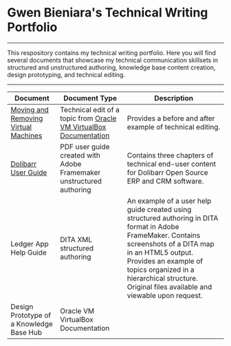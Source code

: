 # Gwen Bieniara's Technical Writing Portfolio
-------

This respository contains my technical writing portfolio. Here you will find several documents that showcase my technical communication skillsets in structured and unstructured authoring, knowledge base content creation, design prototyping, and technical editing.

-----------

| Document | Document Type | Description |
| ----| -----| ---- |
|[Moving and Removing Virtual Machines](https://github.com/bieniaragwen/technicalwritingportfolio/blob/main/Technical%20Content%20Edit%20Example.pdf) | Technical edit of a topic from [Oracle VM VirtualBox Documentation](https://www.virtualbox.org/manual/UserManual.html)| Provides a before and after example of technical editing.
|[Dolibarr User Guide](https://github.com/bieniaragwen/technicalwritingportfolio/blob/main/dolibarr_userguide%20-%20Gwen%20Bieniara.pdf)| PDF user guide created with Adobe Framemaker unstructured authoring| Contains three chapters of technical end-user content for Dolibarr Open Source ERP and CRM software.
|Ledger App Help Guide | DITA XML structured authoring | An example of a user help guide created using structured authoring in DITA format in Adobe FrameMaker. Contains screenshots of a DITA map in an HTML5 output. Provides an example of topics organized in a hierarchical structure.  Original files available and viewable upon request. 
|Design Prototype of a Knowledge Base Hub | Oracle VM VirtualBox Documentation| 
 
